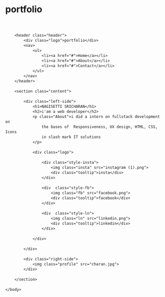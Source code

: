 # portfolio
<html lang="en">
    <header>
        <meta charset="UTF-8">
        <meta name="viewport" content="width=device-width, initial-scale=1.0">
        <link rel="stylesheet" href="portfolio.css">
        <title>portfolio</title>
    </header>
    <body>
        
        <header class="header">
            <div class="logo">portfolio</div>
            <nav>
                <ul>
                    <li><a href="#">Home</a></li>
                    <li><a href="#">About</a></li>
                    <li><a href="#">Contact</a></li>
                </ul>
            </nav>
        </header>

        <section class="content">

            <div class="left-side">
                <h1>NAGISETTI SRICHARAN</h1>
                <h2>i'am a web developer</h2>
                <p class="About">i did a intern on fullstack development on
                    the bases of  Responsiveness, UX design, HTML, CSS, Icons
                    in slash mark IT solutions
                </p>

                <div class="logo">

                    <div class="style-insta">
                        <img class="insta" src="instagram (1).png">
                        <div class="tooltip">insta</div>
                    </div>

                    <div  class="style-fb">
                        <img class="fb" src="facebook.png">
                        <div class="tooltip">facebook</div>
                    </div>

                    <div  class="style-ln">
                        <img class="ln" src="linkedin.png">
                        <div class="tooltip">linkedin</div>
                    </div>

                </div>

            </div>

            <div class="right-side">
                <img class="profile" src="charan.jpg">
            </div>

        </section>

    </body>
</html>
